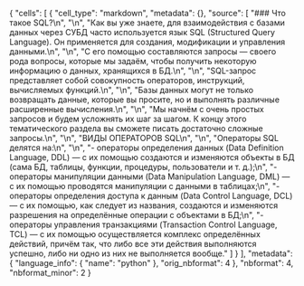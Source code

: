 {
 "cells": [
  {
   "cell_type": "markdown",
   "metadata": {},
   "source": [
    "### Что такое SQL?\n",
    "\n",
    "Как вы уже знаете, для взаимодействия с базами данных через СУБД часто используется язык SQL (Structured Query Language). Он применяется для создания, модификации и управления данными.\n",
    "\n",
    "С его помощью составляются запросы — своего рода вопросы, которые мы задаём, чтобы получить некоторую информацию о данных, хранящихся в БД.\n",
    "\n",
    "SQL-запрос представляет собой совокупность операторов, инструкций, вычисляемых функций.\n",
    "\n",
    "Базы данных могут не только возвращать данные, которые вы просите, но и выполнять различные расширенные вычисления.\n",
    "\n",
    "Мы начнём с очень простых запросов и будем усложнять их шаг за шагом. К концу этого тематического раздела вы сможете писать достаточно сложные запросы.\n",
    "\n",
    "ВИДЫ ОПЕРАТОРОВ SQL\n",
    "\n",
    "Операторы SQL делятся на:\n",
    "\n",
    "- операторы определения данных (Data Definition Language, DDL) — с их помощью создаются и изменяются объекты в БД (сама БД, таблицы, функции, процедуры, пользователи и т. д.);\n",
    "- операторы манипуляции данными (Data Manipulation Language, DML) — с их помощью проводятся манипуляции с данными в таблицах;\n",
    "- операторы определения доступа к данным (Data Control Language, DCL) — с их помощью, как следует из названия, создаются и изменяются разрешения на определённые операции с объектами в БД;\n",
    "- операторы управления транзакциями (Transaction Control Language, TCL) — с их помощью осуществляется комплекс определённых действий, причём так, что либо все эти действия выполняются успешно, либо ни одно из них не выполняется вообще."
   ]
  }
 ],
 "metadata": {
  "language_info": {
   "name": "python"
  },
  "orig_nbformat": 4
 },
 "nbformat": 4,
 "nbformat_minor": 2
}
